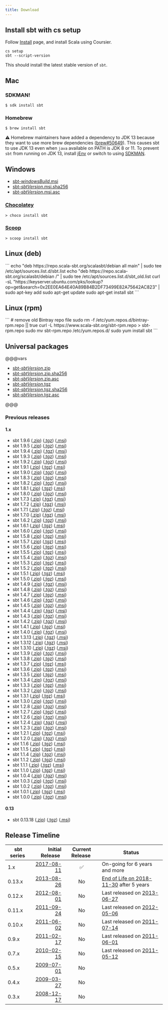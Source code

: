 ```yaml
---
title: Download
---
```


Install sbt with **cs setup**
-----------------------------

Follow [Install](https://www.scala-lang.org/download/) page, and install Scala using Coursier.

```
cs setup
sbt --script-version
```

This should install the latest stable version of `sbt`.

Mac
-----

### SDKMAN!

```
$ sdk install sbt
```

### Homebrew

```
$ brew install sbt
```

⚠️ Homebrew maintainers have added a dependency to JDK 13 because they want to use more brew dependencies ([brew#50649](https://github.com/Homebrew/homebrew-core/issues/50649)). This causes sbt to use JDK 13 even when `java` available on PATH is JDK 8 or 11. To prevent `sbt` from running on JDK 13, install [jEnv](https://www.jenv.be/) or switch to using [SDKMAN](https://sdkman.io/).

Windows
-------

- [sbt-$windowsBuild$.msi](https://github.com/sbt/sbt/releases/download/v$sbtVersion$/sbt-$sbtVersion$.msi)
- [sbt-$sbtVersion$.msi.sha256](https://github.com/sbt/sbt/releases/download/v$sbtVersion$/sbt-$sbtVersion$.msi.sha256)
- [sbt-$sbtVersion$.msi.asc](https://github.com/sbt/sbt/releases/download/v$sbtVersion$/sbt-$sbtVersion$.msi.asc)

### [Chocolatey](https://chocolatey.org/packages/sbt)

```
> choco install sbt
```

### [Scoop](https://scoop.sh/)

```
> scoop install sbt
```

  <div class="distro_debian">
  	<h2>Linux (deb)</h2>
```
echo "deb https://repo.scala-sbt.org/scalasbt/debian all main" | sudo tee /etc/apt/sources.list.d/sbt.list
echo "deb https://repo.scala-sbt.org/scalasbt/debian /" | sudo tee /etc/apt/sources.list.d/sbt_old.list
curl -sL "https://keyserver.ubuntu.com/pks/lookup?op=get&search=0x2EE0EA64E40A89B84B2DF73499E82A75642AC823" | sudo apt-key add
sudo apt-get update
sudo apt-get install sbt
```
  </div>

  <div class="distro_redhat">
  	<h2>Linux (rpm)</h2>
```
# remove old Bintray repo file
sudo rm -f /etc/yum.repos.d/bintray-rpm.repo || true
curl -L https://www.scala-sbt.org/sbt-rpm.repo > sbt-rpm.repo
sudo mv sbt-rpm.repo /etc/yum.repos.d/
sudo yum install sbt
```
  </div>

Universal packages
------------------

@@@vars

- [sbt-$sbtVersion$.zip](https://github.com/sbt/sbt/releases/download/v$sbtVersion$/sbt-$sbtVersion$.zip)
- [sbt-$sbtVersion$.zip.sha256](https://github.com/sbt/sbt/releases/download/v$sbtVersion$/sbt-$sbtVersion$.zip.sha256)
- [sbt-$sbtVersion$.zip.asc](https://github.com/sbt/sbt/releases/download/v$sbtVersion$/sbt-$sbtVersion$.zip.asc)
- [sbt-$sbtVersion$.tgz](https://github.com/sbt/sbt/releases/download/v$sbtVersion$/sbt-$sbtVersion$.tgz)
- [sbt-$sbtVersion$.tgz.sha256](https://github.com/sbt/sbt/releases/download/v$sbtVersion$/sbt-$sbtVersion$.tgz.sha256)
- [sbt-$sbtVersion$.tgz.asc](https://github.com/sbt/sbt/releases/download/v$sbtVersion$/sbt-$sbtVersion$.tgz.asc)

@@@

### Previous releases

<h4>1.x</h4>
<ul>

<li>
  sbt 1.9.6
  (<a href="https://github.com/sbt/sbt/releases/download/v1.9.6/sbt-1.9.6.zip">.zip</a>)
  (<a href="https://github.com/sbt/sbt/releases/download/v1.9.6/sbt-1.9.6.tgz">.tgz</a>)
  (<a href="https://github.com/sbt/sbt/releases/download/v1.9.6/sbt-1.9.6.msi">.msi</a>)
</li>

<li>
  sbt 1.9.5
  (<a href="https://github.com/sbt/sbt/releases/download/v1.9.5/sbt-1.9.5.zip">.zip</a>)
  (<a href="https://github.com/sbt/sbt/releases/download/v1.9.5/sbt-1.9.5.tgz">.tgz</a>)
  (<a href="https://github.com/sbt/sbt/releases/download/v1.9.5/sbt-1.9.5.msi">.msi</a>)
</li>

<li>
  sbt 1.9.4
  (<a href="https://github.com/sbt/sbt/releases/download/v1.9.4/sbt-1.9.4.zip">.zip</a>)
  (<a href="https://github.com/sbt/sbt/releases/download/v1.9.4/sbt-1.9.4.tgz">.tgz</a>)
  (<a href="https://github.com/sbt/sbt/releases/download/v1.9.4/sbt-1.9.4.msi">.msi</a>)
</li>

<li>
  sbt 1.9.3
  (<a href="https://github.com/sbt/sbt/releases/download/v1.9.3/sbt-1.9.3.zip">.zip</a>)
  (<a href="https://github.com/sbt/sbt/releases/download/v1.9.3/sbt-1.9.3.tgz">.tgz</a>)
  (<a href="https://github.com/sbt/sbt/releases/download/v1.9.3/sbt-1.9.3.msi">.msi</a>)
</li>

<li>
  sbt 1.9.2
  (<a href="https://github.com/sbt/sbt/releases/download/v1.9.2/sbt-1.9.2.zip">.zip</a>)
  (<a href="https://github.com/sbt/sbt/releases/download/v1.9.2/sbt-1.9.2.tgz">.tgz</a>)
  (<a href="https://github.com/sbt/sbt/releases/download/v1.9.2/sbt-1.9.2.msi">.msi</a>)
</li>

<li>
  sbt 1.9.1
  (<a href="https://github.com/sbt/sbt/releases/download/v1.9.1/sbt-1.9.1.zip">.zip</a>)
  (<a href="https://github.com/sbt/sbt/releases/download/v1.9.1/sbt-1.9.1.tgz">.tgz</a>)
  (<a href="https://github.com/sbt/sbt/releases/download/v1.9.1/sbt-1.9.1.msi">.msi</a>)
</li>

<li>
  sbt 1.9.0
  (<a href="https://github.com/sbt/sbt/releases/download/v1.9.0/sbt-1.9.0.zip">.zip</a>)
  (<a href="https://github.com/sbt/sbt/releases/download/v1.9.0/sbt-1.9.0.tgz">.tgz</a>)
  (<a href="https://github.com/sbt/sbt/releases/download/v1.9.0/sbt-1.9.0.msi">.msi</a>)
</li>

<li>
  sbt 1.8.3
  (<a href="https://github.com/sbt/sbt/releases/download/v1.8.3/sbt-1.8.3.zip">.zip</a>)
  (<a href="https://github.com/sbt/sbt/releases/download/v1.8.3/sbt-1.8.3.tgz">.tgz</a>)
  (<a href="https://github.com/sbt/sbt/releases/download/v1.8.3/sbt-1.8.3.msi">.msi</a>)
</li>

<li>
  sbt 1.8.2
  (<a href="https://github.com/sbt/sbt/releases/download/v1.8.2/sbt-1.8.2.zip">.zip</a>)
  (<a href="https://github.com/sbt/sbt/releases/download/v1.8.2/sbt-1.8.2.tgz">.tgz</a>)
  (<a href="https://github.com/sbt/sbt/releases/download/v1.8.2/sbt-1.8.2.msi">.msi</a>)
</li>

<li>
  sbt 1.8.1
  (<a href="https://github.com/sbt/sbt/releases/download/v1.8.1/sbt-1.8.1.zip">.zip</a>)
  (<a href="https://github.com/sbt/sbt/releases/download/v1.8.1/sbt-1.8.1.tgz">.tgz</a>)
  (<a href="https://github.com/sbt/sbt/releases/download/v1.8.1/sbt-1.8.1.msi">.msi</a>)
</li>

<li>
  sbt 1.8.0
  (<a href="https://github.com/sbt/sbt/releases/download/v1.8.0/sbt-1.8.0.zip">.zip</a>)
  (<a href="https://github.com/sbt/sbt/releases/download/v1.8.0/sbt-1.8.0.tgz">.tgz</a>)
  (<a href="https://github.com/sbt/sbt/releases/download/v1.8.0/sbt-1.8.0.msi">.msi</a>)
</li>

<li>
  sbt 1.7.3
  (<a href="https://github.com/sbt/sbt/releases/download/v1.7.3/sbt-1.7.3.zip">.zip</a>)
  (<a href="https://github.com/sbt/sbt/releases/download/v1.7.3/sbt-1.7.3.tgz">.tgz</a>)
  (<a href="https://github.com/sbt/sbt/releases/download/v1.7.3/sbt-1.7.3.msi">.msi</a>)
</li>

<li>
  sbt 1.7.2
  (<a href="https://github.com/sbt/sbt/releases/download/v1.7.2/sbt-1.7.2.zip">.zip</a>)
  (<a href="https://github.com/sbt/sbt/releases/download/v1.7.2/sbt-1.7.2.tgz">.tgz</a>)
  (<a href="https://github.com/sbt/sbt/releases/download/v1.7.2/sbt-1.7.2.msi">.msi</a>)
</li>

<li>
  sbt 1.7.1
  (<a href="https://github.com/sbt/sbt/releases/download/v1.7.1/sbt-1.7.1.zip">.zip</a>)
  (<a href="https://github.com/sbt/sbt/releases/download/v1.7.1/sbt-1.7.1.tgz">.tgz</a>)
  (<a href="https://github.com/sbt/sbt/releases/download/v1.7.1/sbt-1.7.1.msi">.msi</a>)
</li>

<li>
  sbt 1.7.0
  (<a href="https://github.com/sbt/sbt/releases/download/v1.7.0/sbt-1.7.0.zip">.zip</a>)
  (<a href="https://github.com/sbt/sbt/releases/download/v1.7.0/sbt-1.7.0.tgz">.tgz</a>)
  (<a href="https://github.com/sbt/sbt/releases/download/v1.7.0/sbt-1.7.0.msi">.msi</a>)
</li>

<li>
  sbt 1.6.2
  (<a href="https://github.com/sbt/sbt/releases/download/v1.6.2/sbt-1.6.2.zip">.zip</a>)
  (<a href="https://github.com/sbt/sbt/releases/download/v1.6.2/sbt-1.6.2.tgz">.tgz</a>)
  (<a href="https://github.com/sbt/sbt/releases/download/v1.6.2/sbt-1.6.2.msi">.msi</a>)
</li>

<li>
  sbt 1.6.1
  (<a href="https://github.com/sbt/sbt/releases/download/v1.6.1/sbt-1.6.1.zip">.zip</a>)
  (<a href="https://github.com/sbt/sbt/releases/download/v1.6.1/sbt-1.6.1.tgz">.tgz</a>)
  (<a href="https://github.com/sbt/sbt/releases/download/v1.6.1/sbt-1.6.1.msi">.msi</a>)
</li>

<li>
  sbt 1.6.0
  (<a href="https://github.com/sbt/sbt/releases/download/v1.6.0/sbt-1.6.0.zip">.zip</a>)
  (<a href="https://github.com/sbt/sbt/releases/download/v1.6.0/sbt-1.6.0.tgz">.tgz</a>)
  (<a href="https://github.com/sbt/sbt/releases/download/v1.6.0/sbt-1.6.0.msi">.msi</a>)
</li>

<li>
  sbt 1.5.8
  (<a href="https://github.com/sbt/sbt/releases/download/v1.5.8/sbt-1.5.8.zip">.zip</a>)
  (<a href="https://github.com/sbt/sbt/releases/download/v1.5.8/sbt-1.5.8.tgz">.tgz</a>)
  (<a href="https://github.com/sbt/sbt/releases/download/v1.5.8/sbt-1.5.8.msi">.msi</a>)
</li>

<li>
  sbt 1.5.7
  (<a href="https://github.com/sbt/sbt/releases/download/v1.5.7/sbt-1.5.7.zip">.zip</a>)
  (<a href="https://github.com/sbt/sbt/releases/download/v1.5.7/sbt-1.5.7.tgz">.tgz</a>)
  (<a href="https://github.com/sbt/sbt/releases/download/v1.5.7/sbt-1.5.7.msi">.msi</a>)
</li>

<li>
  sbt 1.5.6
  (<a href="https://github.com/sbt/sbt/releases/download/v1.5.6/sbt-1.5.6.zip">.zip</a>)
  (<a href="https://github.com/sbt/sbt/releases/download/v1.5.6/sbt-1.5.6.tgz">.tgz</a>)
  (<a href="https://github.com/sbt/sbt/releases/download/v1.5.6/sbt-1.5.6.msi">.msi</a>)
</li>

<li>
  sbt 1.5.5
  (<a href="https://github.com/sbt/sbt/releases/download/v1.5.5/sbt-1.5.5.zip">.zip</a>)
  (<a href="https://github.com/sbt/sbt/releases/download/v1.5.5/sbt-1.5.5.tgz">.tgz</a>)
  (<a href="https://github.com/sbt/sbt/releases/download/v1.5.5/sbt-1.5.5.msi">.msi</a>)
</li>

<li>
  sbt 1.5.4
  (<a href="https://github.com/sbt/sbt/releases/download/v1.5.4/sbt-1.5.4.zip">.zip</a>)
  (<a href="https://github.com/sbt/sbt/releases/download/v1.5.4/sbt-1.5.4.tgz">.tgz</a>)
  (<a href="https://github.com/sbt/sbt/releases/download/v1.5.4/sbt-1.5.4.msi">.msi</a>)
</li>

<li>
  sbt 1.5.3
  (<a href="https://github.com/sbt/sbt/releases/download/v1.5.3/sbt-1.5.3.zip">.zip</a>)
  (<a href="https://github.com/sbt/sbt/releases/download/v1.5.3/sbt-1.5.3.tgz">.tgz</a>)
  (<a href="https://github.com/sbt/sbt/releases/download/v1.5.3/sbt-1.5.3.msi">.msi</a>)
</li>

<li>
  sbt 1.5.2
  (<a href="https://github.com/sbt/sbt/releases/download/v1.5.2/sbt-1.5.2.zip">.zip</a>)
  (<a href="https://github.com/sbt/sbt/releases/download/v1.5.2/sbt-1.5.2.tgz">.tgz</a>)
  (<a href="https://github.com/sbt/sbt/releases/download/v1.5.2/sbt-1.5.2.msi">.msi</a>)
</li>

<li>
  sbt 1.5.1
  (<a href="https://github.com/sbt/sbt/releases/download/v1.5.1/sbt-1.5.1.zip">.zip</a>)
  (<a href="https://github.com/sbt/sbt/releases/download/v1.5.1/sbt-1.5.1.tgz">.tgz</a>)
  (<a href="https://github.com/sbt/sbt/releases/download/v1.5.1/sbt-1.5.1.msi">.msi</a>)
</li>

<li>
  sbt 1.5.0
  (<a href="https://github.com/sbt/sbt/releases/download/v1.5.0/sbt-1.5.0.zip">.zip</a>)
  (<a href="https://github.com/sbt/sbt/releases/download/v1.5.0/sbt-1.5.0.tgz">.tgz</a>)
  (<a href="https://github.com/sbt/sbt/releases/download/v1.5.0/sbt-1.5.0.msi">.msi</a>)
</li>

<li>
  sbt 1.4.9
  (<a href="https://github.com/sbt/sbt/releases/download/v1.4.9/sbt-1.4.9.zip">.zip</a>)
  (<a href="https://github.com/sbt/sbt/releases/download/v1.4.9/sbt-1.4.9.tgz">.tgz</a>)
  (<a href="https://github.com/sbt/sbt/releases/download/v1.4.9/sbt-1.4.9.msi">.msi</a>)
</li>

<li>
  sbt 1.4.8
  (<a href="https://github.com/sbt/sbt/releases/download/v1.4.8/sbt-1.4.8.zip">.zip</a>)
  (<a href="https://github.com/sbt/sbt/releases/download/v1.4.8/sbt-1.4.8.tgz">.tgz</a>)
  (<a href="https://github.com/sbt/sbt/releases/download/v1.4.8/sbt-1.4.8.msi">.msi</a>)
</li>

<li>
  sbt 1.4.7
  (<a href="https://github.com/sbt/sbt/releases/download/v1.4.7/sbt-1.4.7.zip">.zip</a>)
  (<a href="https://github.com/sbt/sbt/releases/download/v1.4.7/sbt-1.4.7.tgz">.tgz</a>)
  (<a href="https://github.com/sbt/sbt/releases/download/v1.4.7/sbt-1.4.7.msi">.msi</a>)
</li>

<li>
  sbt 1.4.6
  (<a href="https://github.com/sbt/sbt/releases/download/v1.4.6/sbt-1.4.6.zip">.zip</a>)
  (<a href="https://github.com/sbt/sbt/releases/download/v1.4.6/sbt-1.4.6.tgz">.tgz</a>)
  (<a href="https://github.com/sbt/sbt/releases/download/v1.4.6/sbt-1.4.6.msi">.msi</a>)
</li>

<li>
  sbt 1.4.5
  (<a href="https://github.com/sbt/sbt/releases/download/v1.4.5/sbt-1.4.5.zip">.zip</a>)
  (<a href="https://github.com/sbt/sbt/releases/download/v1.4.5/sbt-1.4.5.tgz">.tgz</a>)
  (<a href="https://github.com/sbt/sbt/releases/download/v1.4.5/sbt-1.4.5.msi">.msi</a>)
</li>

<li>
  sbt 1.4.4
  (<a href="https://github.com/sbt/sbt/releases/download/v1.4.4/sbt-1.4.4.zip">.zip</a>)
  (<a href="https://github.com/sbt/sbt/releases/download/v1.4.4/sbt-1.4.4.tgz">.tgz</a>)
  (<a href="https://github.com/sbt/sbt/releases/download/v1.4.4/sbt-1.4.4.msi">.msi</a>)
</li>

<li>
  sbt 1.4.3
  (<a href="https://github.com/sbt/sbt/releases/download/v1.4.3/sbt-1.4.3.zip">.zip</a>)
  (<a href="https://github.com/sbt/sbt/releases/download/v1.4.3/sbt-1.4.3.tgz">.tgz</a>)
  (<a href="https://github.com/sbt/sbt/releases/download/v1.4.3/sbt-1.4.3.msi">.msi</a>)
</li>

<li>
  sbt 1.4.2
  (<a href="https://github.com/sbt/sbt/releases/download/v1.4.2/sbt-1.4.2.zip">.zip</a>)
  (<a href="https://github.com/sbt/sbt/releases/download/v1.4.2/sbt-1.4.2.tgz">.tgz</a>)
  (<a href="https://github.com/sbt/sbt/releases/download/v1.4.2/sbt-1.4.2.msi">.msi</a>)
</li>

<li>
  sbt 1.4.1
  (<a href="https://github.com/sbt/sbt/releases/download/v1.4.1/sbt-1.4.1.zip">.zip</a>)
  (<a href="https://github.com/sbt/sbt/releases/download/v1.4.1/sbt-1.4.1.tgz">.tgz</a>)
  (<a href="https://github.com/sbt/sbt/releases/download/v1.4.1/sbt-1.4.1.msi">.msi</a>)
</li>

<li>
  sbt 1.4.0
  (<a href="https://github.com/sbt/sbt/releases/download/v1.4.0/sbt-1.4.0.zip">.zip</a>)
  (<a href="https://github.com/sbt/sbt/releases/download/v1.4.0/sbt-1.4.0.tgz">.tgz</a>)
  (<a href="https://github.com/sbt/sbt/releases/download/v1.4.0/sbt-1.4.0.msi">.msi</a>)
</li>

<li>
  sbt 1.3.13
  (<a href="https://github.com/sbt/sbt/releases/download/v1.3.13/sbt-1.3.13.zip">.zip</a>)
  (<a href="https://github.com/sbt/sbt/releases/download/v1.3.13/sbt-1.3.13.tgz">.tgz</a>)
  (<a href="https://github.com/sbt/sbt/releases/download/v1.3.13/sbt-1.3.13.msi">.msi</a>)
</li>

<li>
  sbt 1.3.12
  (<a href="https://github.com/sbt/sbt/releases/download/v1.3.12/sbt-1.3.12.zip">.zip</a>)
  (<a href="https://github.com/sbt/sbt/releases/download/v1.3.12/sbt-1.3.12.tgz">.tgz</a>)
  (<a href="https://github.com/sbt/sbt/releases/download/v1.3.12/sbt-1.3.12.msi">.msi</a>)
</li>

<li>
  sbt 1.3.10
  (<a href="https://github.com/sbt/sbt/releases/download/v1.3.10/sbt-1.3.10.zip">.zip</a>)
  (<a href="https://github.com/sbt/sbt/releases/download/v1.3.10/sbt-1.3.10.tgz">.tgz</a>)
  (<a href="https://github.com/sbt/sbt/releases/download/v1.3.10/sbt-1.3.10.msi">.msi</a>)
</li>

<li>
  sbt 1.3.9
  (<a href="https://github.com/sbt/sbt/releases/download/v1.3.9/sbt-1.3.9.zip">.zip</a>)
  (<a href="https://github.com/sbt/sbt/releases/download/v1.3.9/sbt-1.3.9.tgz">.tgz</a>)
  (<a href="https://github.com/sbt/sbt/releases/download/v1.3.9/sbt-1.3.9.msi">.msi</a>)
</li>

<li>
  sbt 1.3.8
  (<a href="https://github.com/sbt/sbt/releases/download/v1.3.8/sbt-1.3.8.zip">.zip</a>)
  (<a href="https://github.com/sbt/sbt/releases/download/v1.3.8/sbt-1.3.8.tgz">.tgz</a>)
  (<a href="https://github.com/sbt/sbt/releases/download/v1.3.8/sbt-1.3.8.msi">.msi</a>)
</li>

<li>
  sbt 1.3.7
  (<a href="https://github.com/sbt/sbt/releases/download/v1.3.7/sbt-1.3.7.zip">.zip</a>)
  (<a href="https://github.com/sbt/sbt/releases/download/v1.3.7/sbt-1.3.7.tgz">.tgz</a>)
  (<a href="https://github.com/sbt/sbt/releases/download/v1.3.7/sbt-1.3.7.msi">.msi</a>)
</li>

<li>
  sbt 1.3.6
  (<a href="https://github.com/sbt/sbt/releases/download/v1.3.6/sbt-1.3.6.zip">.zip</a>)
  (<a href="https://github.com/sbt/sbt/releases/download/v1.3.6/sbt-1.3.6.tgz">.tgz</a>)
  (<a href="https://github.com/sbt/sbt/releases/download/v1.3.6/sbt-1.3.6.msi">.msi</a>)
</li>

<li>
  sbt 1.3.5
  (<a href="https://github.com/sbt/sbt/releases/download/v1.3.5/sbt-1.3.5.zip">.zip</a>)
  (<a href="https://github.com/sbt/sbt/releases/download/v1.3.5/sbt-1.3.5.tgz">.tgz</a>)
  (<a href="https://github.com/sbt/sbt/releases/download/v1.3.5/sbt-1.3.5.msi">.msi</a>)
</li>

<li>
  sbt 1.3.4
  (<a href="https://github.com/sbt/sbt/releases/download/v1.3.4/sbt-1.3.4.zip">.zip</a>)
  (<a href="https://github.com/sbt/sbt/releases/download/v1.3.4/sbt-1.3.4.tgz">.tgz</a>)
  (<a href="https://github.com/sbt/sbt/releases/download/v1.3.4/sbt-1.3.4.msi">.msi</a>)
</li>

<li>
  sbt 1.3.3
  (<a href="https://github.com/sbt/sbt/releases/download/v1.3.3/sbt-1.3.3.zip">.zip</a>)
  (<a href="https://github.com/sbt/sbt/releases/download/v1.3.3/sbt-1.3.3.tgz">.tgz</a>)
  (<a href="https://github.com/sbt/sbt/releases/download/v1.3.3/sbt-1.3.3.msi">.msi</a>)
</li>

<li>
  sbt 1.3.2
  (<a href="https://github.com/sbt/sbt/releases/download/v1.3.2/sbt-1.3.2.zip">.zip</a>)
  (<a href="https://github.com/sbt/sbt/releases/download/v1.3.2/sbt-1.3.2.tgz">.tgz</a>)
  (<a href="https://github.com/sbt/sbt/releases/download/v1.3.2/sbt-1.3.2.msi">.msi</a>)
</li>

<li>
  sbt 1.3.1
  (<a href="https://github.com/sbt/sbt/releases/download/v1.3.1/sbt-1.3.1.zip">.zip</a>)
  (<a href="https://github.com/sbt/sbt/releases/download/v1.3.1/sbt-1.3.1.tgz">.tgz</a>)
  (<a href="https://github.com/sbt/sbt/releases/download/v1.3.1/sbt-1.3.1.msi">.msi</a>)
</li>

<li>
  sbt 1.3.0
  (<a href="https://github.com/sbt/sbt/releases/download/v1.3.0/sbt-1.3.0.zip">.zip</a>)
  (<a href="https://github.com/sbt/sbt/releases/download/v1.3.0/sbt-1.3.0.tgz">.tgz</a>)
  (<a href="https://github.com/sbt/sbt/releases/download/v1.3.0/sbt-1.3.0.msi">.msi</a>)
</li>

<li>
  sbt 1.2.8
  (<a href="https://github.com/sbt/sbt/releases/download/v1.2.8/sbt-1.2.8.zip">.zip</a>)
  (<a href="https://github.com/sbt/sbt/releases/download/v1.2.8/sbt-1.2.8.tgz">.tgz</a>)
  (<a href="https://github.com/sbt/sbt/releases/download/v1.2.8/sbt-1.2.8.msi">.msi</a>)
</li>

<li>
  sbt 1.2.7
  (<a href="https://github.com/sbt/sbt/releases/download/v1.2.7/sbt-1.2.7.zip">.zip</a>)
  (<a href="https://github.com/sbt/sbt/releases/download/v1.2.7/sbt-1.2.7.tgz">.tgz</a>)
  (<a href="https://github.com/sbt/sbt/releases/download/v1.2.7/sbt-1.2.7.msi">.msi</a>)
</li>

<li>
  sbt 1.2.6
  (<a href="https://github.com/sbt/sbt/releases/download/v1.2.6/sbt-1.2.6.zip">.zip</a>)
  (<a href="https://github.com/sbt/sbt/releases/download/v1.2.6/sbt-1.2.6.tgz">.tgz</a>)
  (<a href="https://github.com/sbt/sbt/releases/download/v1.2.6/sbt-1.2.6.msi">.msi</a>)
</li>

<li>
  sbt 1.2.4
  (<a href="https://github.com/sbt/sbt/releases/download/v1.2.4/sbt-1.2.4.zip">.zip</a>)
  (<a href="https://github.com/sbt/sbt/releases/download/v1.2.4/sbt-1.2.4.tgz">.tgz</a>)
  (<a href="https://github.com/sbt/sbt/releases/download/v1.2.4/sbt-1.2.4.msi">.msi</a>)
</li>

<li>
  sbt 1.2.3
  (<a href="https://github.com/sbt/sbt/releases/download/v1.2.3/sbt-1.2.3.zip">.zip</a>)
  (<a href="https://github.com/sbt/sbt/releases/download/v1.2.3/sbt-1.2.3.tgz">.tgz</a>)
  (<a href="https://github.com/sbt/sbt/releases/download/v1.2.3/sbt-1.2.3.msi">.msi</a>)
</li>

<li>
  sbt 1.2.1
  (<a href="https://github.com/sbt/sbt/releases/download/v1.2.1/sbt-1.2.1.zip">.zip</a>)
  (<a href="https://github.com/sbt/sbt/releases/download/v1.2.1/sbt-1.2.1.tgz">.tgz</a>)
  (<a href="https://github.com/sbt/sbt/releases/download/v1.2.1/sbt-1.2.1.msi">.msi</a>)
</li>

<li>
  sbt 1.2.0
  (<a href="https://github.com/sbt/sbt/releases/download/v1.2.0/sbt-1.2.0.zip">.zip</a>)
  (<a href="https://github.com/sbt/sbt/releases/download/v1.2.0/sbt-1.2.0.tgz">.tgz</a>)
  (<a href="https://github.com/sbt/sbt/releases/download/v1.2.0/sbt-1.2.0.msi">.msi</a>)
</li>

<li>
  sbt 1.1.6
  (<a href="https://github.com/sbt/sbt/releases/download/v1.1.6/sbt-1.1.6.zip">.zip</a>)
  (<a href="https://github.com/sbt/sbt/releases/download/v1.1.6/sbt-1.1.6.tgz">.tgz</a>)
  (<a href="https://github.com/sbt/sbt/releases/download/v1.1.6/sbt-1.1.6.msi">.msi</a>)
</li>

<li>
  sbt 1.1.5
  (<a href="https://github.com/sbt/sbt/releases/download/v1.1.5/sbt-1.1.5.zip">.zip</a>)
  (<a href="https://github.com/sbt/sbt/releases/download/v1.1.5/sbt-1.1.5.tgz">.tgz</a>)
  (<a href="https://github.com/sbt/sbt/releases/download/v1.1.5/sbt-1.1.5.msi">.msi</a>)
</li>

<li>
  sbt 1.1.4
  (<a href="https://github.com/sbt/sbt/releases/download/v1.1.4/sbt-1.1.4.zip">.zip</a>)
  (<a href="https://github.com/sbt/sbt/releases/download/v1.1.4/sbt-1.1.4.tgz">.tgz</a>)
  (<a href="https://github.com/sbt/sbt/releases/download/v1.1.4/sbt-1.1.4.msi">.msi</a>)
</li>

<li>
  sbt 1.1.2
  (<a href="https://github.com/sbt/sbt/releases/download/v1.1.2/sbt-1.1.2.zip">.zip</a>)
  (<a href="https://github.com/sbt/sbt/releases/download/v1.1.2/sbt-1.1.2.tgz">.tgz</a>)
  (<a href="https://github.com/sbt/sbt/releases/download/v1.1.2/sbt-1.1.2.msi">.msi</a>)
</li>

<li>
  sbt 1.1.1
  (<a href="https://github.com/sbt/sbt/releases/download/v1.1.1/sbt-1.1.1.zip">.zip</a>)
  (<a href="https://github.com/sbt/sbt/releases/download/v1.1.1/sbt-1.1.1.tgz">.tgz</a>)
  (<a href="https://github.com/sbt/sbt/releases/download/v1.1.1/sbt-1.1.1.msi">.msi</a>)
</li>

<li>
  sbt 1.1.0
  (<a href="https://github.com/sbt/sbt/releases/download/v1.1.0/sbt-1.1.0.zip">.zip</a>)
  (<a href="https://github.com/sbt/sbt/releases/download/v1.1.0/sbt-1.1.0.tgz">.tgz</a>)
  (<a href="https://github.com/sbt/sbt/releases/download/v1.1.0/sbt-1.1.0.msi">.msi</a>)
</li>

<li>
  sbt 1.0.4
  (<a href="https://github.com/sbt/sbt/releases/download/v1.0.4/sbt-1.0.4.zip">.zip</a>)
  (<a href="https://github.com/sbt/sbt/releases/download/v1.0.4/sbt-1.0.4.tgz">.tgz</a>)
  (<a href="https://github.com/sbt/sbt/releases/download/v1.0.4/sbt-1.0.4.msi">.msi</a>)
</li>

<li>
  sbt 1.0.3
  (<a href="https://github.com/sbt/sbt/releases/download/v1.0.3/sbt-1.0.3.zip">.zip</a>)
  (<a href="https://github.com/sbt/sbt/releases/download/v1.0.3/sbt-1.0.3.tgz">.tgz</a>)
  (<a href="https://github.com/sbt/sbt/releases/download/v1.0.3/sbt-1.0.3.msi">.msi</a>)
</li>

<li>
  sbt 1.0.2
  (<a href="https://github.com/sbt/sbt/releases/download/v1.0.2/sbt-1.0.2.zip">.zip</a>)
  (<a href="https://github.com/sbt/sbt/releases/download/v1.0.2/sbt-1.0.2.tgz">.tgz</a>)
  (<a href="https://github.com/sbt/sbt/releases/download/v1.0.2/sbt-1.0.2.msi">.msi</a>)
</li>

<li>
  sbt 1.0.1
  (<a href="https://github.com/sbt/sbt/releases/download/v1.0.1/sbt-1.0.1.zip">.zip</a>)
  (<a href="https://github.com/sbt/sbt/releases/download/v1.0.1/sbt-1.0.1.tgz">.tgz</a>)
  (<a href="https://github.com/sbt/sbt/releases/download/v1.0.1/sbt-1.0.1.msi">.msi</a>)
</li>

<li>
  sbt 1.0.0
  (<a href="https://github.com/sbt/sbt/releases/download/v1.0.0/sbt-1.0.0.zip">.zip</a>)
  (<a href="https://github.com/sbt/sbt/releases/download/v1.0.0/sbt-1.0.0.tgz">.tgz</a>)
  (<a href="https://github.com/sbt/sbt/releases/download/v1.0.0/sbt-1.0.0.msi">.msi</a>)
</li>

</ul>

<h4>0.13</h4>
<ul>
<li>
  sbt 0.13.18
  (<a href="https://github.com/sbt/sbt/releases/download/v0.13.18/sbt-0.13.18.zip">.zip</a>)
  (<a href="https://github.com/sbt/sbt/releases/download/v0.13.18/sbt-0.13.18.tgz">.tgz</a>)
  (<a href="https://github.com/sbt/sbt/releases/download/v0.13.18/sbt-0.13.18.msi">.msi</a>)
</li>

</ul>

Release Timeline
----------------

| sbt series&nbsp; | Initial Release&nbsp;    | Current Release&nbsp; | Status      |
|------------|-------------------------:|:---------------:|-------------|
| 1.x        | [2017-08-11][sbt_1.0.0]  |        ✅        | On-going for 6 years and more |
| 0.13.x     | [2013-08-26][sbt_0.13.0] |        No        | [End of Life on 2018-11-30][sbt_0.13.18] after 5 years |
| 0.12.x     | [2012-08-01][sbt_0.12.0] |        No        | Last released on [2013-06-27][sbt_0.12.4] |
| 0.11.x     | [2011-09-24][sbt_0.11.0] |        No        | Last released on [2012-05-06][sbt_0.11.3] |
| 0.10.x     | [2011-06-02][sbt_0.10.0] |        No        | Last released on [2011-07-14][sbt_0.10.1] |
| 0.9.x      | [2011-02-17][sbt_0.9.0]  |        No        | Last released on [2011-06-01][sbt_0.9.10] |
| 0.7.x      | [2010-02-15][sbt_0.7.0]  |        No        | Last released on [2011-05-12][sbt_0.7.7] |
| 0.5.x      | [2009-07-01][sbt_0.5.1]  |        No        | |
| 0.4.x      | [2009-03-27][sbt_0.4.0]  |        No        | |
| 0.3.x      | [2008-12-17][sbt_0.3.1]  |        No        | |

  [sbt_0.3.1]: https://groups.google.com/g/simple-build-tool/c/lZqxMItxap8/m/dZiVsgNW3EwJ
  [sbt_0.4.0]: https://groups.google.com/g/simple-build-tool/c/MkJPTm60OvU/m/bDhV1u2I1BIJ
  [sbt_0.5.1]: https://groups.google.com/g/simple-build-tool/c/oN5vhhDigqI/m/Zzb0Vmq5xiYJ
  [sbt_0.7.7]: https://groups.google.com/g/simple-build-tool/c/HBCDjeV1JzA/m/JcOrutMlClAJ
  [sbt_0.7.0]: https://groups.google.com/g/simple-build-tool/c/zgegHD8zJzY/m/tyWIALFGiSQJ
  [sbt_0.11.3]: https://groups.google.com/g/simple-build-tool/c/6QyKHMczG3I/m/PnhiJVZSlloJ
  [sbt_0.11.0]: https://groups.google.com/g/simple-build-tool/c/PiRxuWiuyic/m/vAt18ooouNsJ
  [sbt_0.10.1]: https://github.com/sbt/sbt/releases/tag/v0.10.1
  [sbt_0.10.0]: https://github.com/sbt/sbt/releases/tag/v0.10.0
  [sbt_0.9.10]: https://github.com/sbt/sbt/releases/tag/v0.9.10
  [sbt_0.9.0]: https://vimeo.com/20263617
  [sbt_0.12.4]: https://groups.google.com/g/simple-build-tool/c/UHlEuuIg0Xo/m/RzRYphp3lDwJ
  [sbt_0.12.0]: https://groups.google.com/g/simple-build-tool/c/XDTrQL-PcYo/m/DK74LZeqr14J
  [sbt_0.13.0]: https://groups.google.com/g/simple-build-tool/c/0AGST5qPbzw/m/s75DMBYanwoJ
  [sbt_0.13.18]: https://web.archive.org/web/20210918065807/https://www.lightbend.com/blog/scala-sbt-127-patchnotes
  [sbt_1.0.0]: https://web.archive.org/web/20220624215309/https://www.lightbend.com/blog/scala-sbt-100-release
